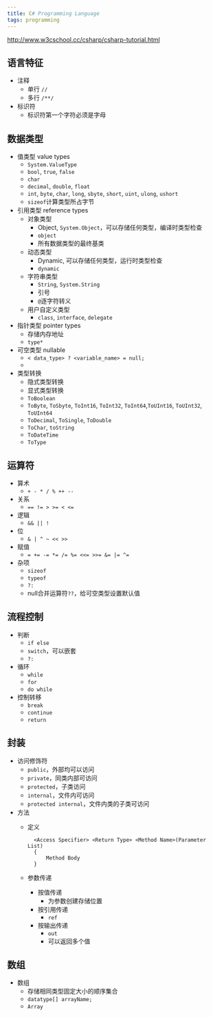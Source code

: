 ```yaml
---
title: C# Programming Language
tags: programming
---
```

<http://www.w3cschool.cc/csharp/csharp-tutorial.html>

## 语言特征

- 注释
    - 单行 `//`
    - 多行 `/**/`
- 标识符
    - 标识符第一个字符必须是字母

## 数据类型

- 值类型 value types
    - `System.ValueType`
    - `bool`, `true`, `false`
    - `char`
    - `decimal`, `double`, `float`
    - `int`, `byte`, `char`, `long`, `sbyte`, `short`, `uint`, `ulong`, `ushort`
    - `sizeof`计算类型所占字节
- 引用类型 reference types
    - 对象类型
        - Object, `System.Object`，可以存储任何类型，编译时类型检查
        - `object`
        - 所有数据类型的最终基类
    - 动态类型
        - Dynamic, 可以存储任何类型，运行时类型检查
        - `dynamic`
    - 字符串类型
        - `String`, `System.String`
        - 引号
        - `@`逐字符转义
    - 用户自定义类型
        - `class`, `interface`, `delegate`
- 指针类型 pointer types
    - 存储内存地址
    - `type*`
- 可空类型 nullable
    - `< data_type> ? <variable_name> = null;`
    - 
- 类型转换
    - 隐式类型转换
    - 显式类型转换
    - `ToBoolean`
    - `ToByte`, `ToSbyte`, `ToInt16`, `ToInt32`, `ToInt64`,`ToUInt16`, `ToUInt32`, `ToUInt64`
    - `ToDecimal`, `ToSingle`, `ToDouble`
    - `ToChar`, `toString`
    - `ToDateTime`
    - `ToType`

## 运算符

- 算术
    - `+ - * / % ++ --`
- 关系
    - `== != > >= < <=`
- 逻辑
    - `&& || !`
- 位
    - `& | ^ ~ << >>`
- 赋值
    - `= += -= *= /= %= <<= >>= &= |= ^= `
- 杂项
    - `sizeof`
    - `typeof`
    - `?:`
    - null合并运算符`??`，给可空类型设置默认值

## 流程控制

- 判断
    - `if else`
    - `switch`，可以嵌套
    - `?:`
- 循环
    - `while`
    - `for`
    - `do while`
- 控制转移
    - `break`
    - `continue`
    - `return`

## 封装

- 访问修饰符
    - `public`，外部均可以访问
    - `private`，同类内部可访问
    - `protected`，子类访问
    - `internal`，文件内可访问
    - `protected internal`，文件内类的子类可访问
- 方法
    - 定义

            <Access Specifier> <Return Type> <Method Name>(Parameter List)
            {
                Method Body
            }

    - 参数传递
        - 按值传递
            - 为参数创建存储位置
        - 按引用传递 
            - `ref`
        - 按输出传递
            - `out`
            - 可以返回多个值

## 数组

- 数组
    - 存储相同类型固定大小的顺序集合
    - `datatype[] arrayName;`
    - `Array`
